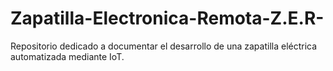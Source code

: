 # Zapatilla-Electronica-Remota-Z.E.R-
Repositorio dedicado a documentar el desarrollo de una zapatilla eléctrica automatizada mediante IoT.
